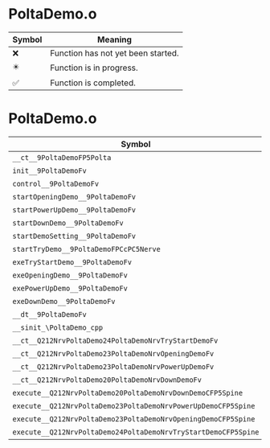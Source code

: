 # PoltaDemo.o
| Symbol | Meaning 
| ------------- | ------------- 
| :x: | Function has not yet been started. 
| :eight_pointed_black_star: | Function is in progress. 
| :white_check_mark: | Function is completed. 


# PoltaDemo.o
| Symbol | Decompiled? |
| ------------- | ------------- |
| `__ct__9PoltaDemoFP5Polta` | :x: |
| `init__9PoltaDemoFv` | :x: |
| `control__9PoltaDemoFv` | :x: |
| `startOpeningDemo__9PoltaDemoFv` | :x: |
| `startPowerUpDemo__9PoltaDemoFv` | :x: |
| `startDownDemo__9PoltaDemoFv` | :x: |
| `startDemoSetting__9PoltaDemoFv` | :x: |
| `startTryDemo__9PoltaDemoFPCcPC5Nerve` | :x: |
| `exeTryStartDemo__9PoltaDemoFv` | :x: |
| `exeOpeningDemo__9PoltaDemoFv` | :x: |
| `exePowerUpDemo__9PoltaDemoFv` | :x: |
| `exeDownDemo__9PoltaDemoFv` | :x: |
| `__dt__9PoltaDemoFv` | :x: |
| `__sinit_\PoltaDemo_cpp` | :x: |
| `__ct__Q212NrvPoltaDemo24PoltaDemoNrvTryStartDemoFv` | :x: |
| `__ct__Q212NrvPoltaDemo23PoltaDemoNrvOpeningDemoFv` | :x: |
| `__ct__Q212NrvPoltaDemo23PoltaDemoNrvPowerUpDemoFv` | :x: |
| `__ct__Q212NrvPoltaDemo20PoltaDemoNrvDownDemoFv` | :x: |
| `execute__Q212NrvPoltaDemo20PoltaDemoNrvDownDemoCFP5Spine` | :x: |
| `execute__Q212NrvPoltaDemo23PoltaDemoNrvPowerUpDemoCFP5Spine` | :x: |
| `execute__Q212NrvPoltaDemo23PoltaDemoNrvOpeningDemoCFP5Spine` | :x: |
| `execute__Q212NrvPoltaDemo24PoltaDemoNrvTryStartDemoCFP5Spine` | :x: |
